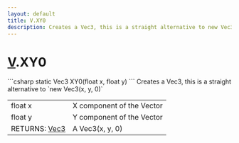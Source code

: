 ```yaml
---
layout: default
title: V.XY0
description: Creates a Vec3, this is a straight alternative to new Vec3(x, y, 0)
---
```

# [V]({{site.url}}/Pages/StereoKit/V.html).XY0

<div class='signature' markdown='1'>
```csharp
static Vec3 XY0(float x, float y)
```
Creates a Vec3, this is a straight alternative to
`new Vec3(x, y, 0)`
</div>

|  |  |
|--|--|
|float x|X component of the Vector|
|float y|Y component of the Vector|
|RETURNS: [Vec3]({{site.url}}/Pages/StereoKit/Vec3.html)|A Vec3(x, y, 0)|





